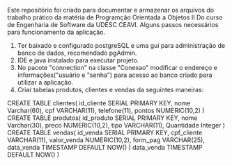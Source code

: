 Este repositório foi criado para documentar e armazenar os arquivos do trabalho prático da matéria de Programção Orientada a Objetos II  Do curso de Engenharia de Software da UDESC CEAVI.
Alguns passos necessários para funcionamento da aplicação.
1) Ter baixado e configurado postgreSQL e uma gui para administração de banco de dados, recomendado pgAdmin.
2) IDE e java instalado para executar projeto.
3) No pacote "connection" na classe "Conexao" modificar o endereço e informações("usuário e "senha") para acesso ao banco criado para utilizar a aplicação.
4) Criar tabelas produtos, clientes e vendas da seguintes maneiras:

CREATE TABLE clientes(
id_cliente SERIAL PRIMARY KEY,
nome Varchar(60),
cpf VARCHAR(11),
telefone(11),
pontos NUMERIC(10,2)
)
CREATE TABLE produtos(
id_produto SERIAL PRIMARY KEY,
nome Varchar(30),
preco NUMERIC(10,2),
tipo VARCHAR(11),
Quantidade Integer
)
CREATE TABLE vendas(
id_venda SERIAL PRIMARY KEY,
cpf_cliente VARCHAR(11),
valor_venda NUMERIC(10,2),
form_pag VARCHAR(25),
data_venda TIMESTAMP DEFAULT NOW()
)
data_venda TIMESTAMP DEFAULT NOW()
)
